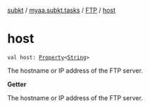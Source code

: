[subkt](../../index.md) / [myaa.subkt.tasks](../index.md) / [FTP](index.md) / [host](./host.md)

# host

`val host: `[`Property`](https://docs.gradle.org/current/javadoc/org/gradle/api/provider/Property.html)`<`[`String`](https://kotlinlang.org/api/latest/jvm/stdlib/kotlin/-string/index.html)`>`

The hostname or IP address of the FTP server.

**Getter**

The hostname or IP address of the FTP server.

